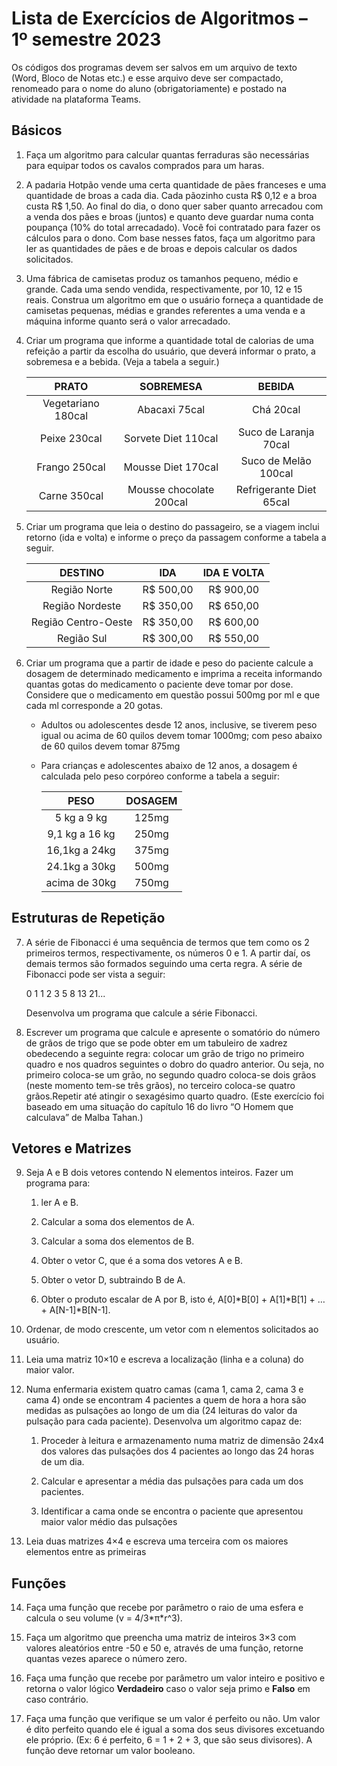 # Lista de Exercícios de Algoritmos – 1º semestre 2023

Os códigos dos programas devem ser salvos em um arquivo de texto (Word, Bloco de Notas etc.) e esse arquivo deve ser compactado, renomeado para o nome do aluno (obrigatoriamente) e postado na atividade na plataforma Teams.

## Básicos

1. Faça um algoritmo para calcular quantas ferraduras são necessárias para equipar todos os cavalos comprados para um haras.

2. A padaria Hotpão vende uma certa quantidade de pães franceses e uma quantidade de broas a cada dia. Cada pãozinho custa R$ 0,12 e a broa custa R$ 1,50. Ao final do dia, o dono quer saber quanto arrecadou com a venda dos pães e broas (juntos) e quanto deve guardar numa conta poupança (10% do total arrecadado). Você foi contratado para fazer os cálculos para o dono. Com base nesses fatos, faça um algoritmo para ler as quantidades de pães e de broas e depois calcular os dados solicitados.

3. Uma fábrica de camisetas produz os tamanhos pequeno, médio e grande. Cada uma sendo vendida, respectivamente, por 10, 12 e 15 reais. Construa um algoritmo em que o usuário forneça a quantidade de camisetas pequenas, médias e grandes referentes a uma venda e a máquina informe quanto será o valor arrecadado.

4. Criar um programa que informe a quantidade total de calorias de uma refeição a partir da escolha do usuário, que deverá informar o prato, a sobremesa e a bebida. (Veja a tabela a seguir.)

    |PRATO             |SOBREMESA              |BEBIDA                 |
    |:----------------:|:---------------------:|:---------------------:|
    |Vegetariano 180cal|Abacaxi 75cal          |Chá 20cal              |
    |Peixe 230cal      |Sorvete Diet 110cal    |Suco de Laranja 70cal  |
    |Frango 250cal     |Mousse Diet 170cal     |Suco de Melão 100cal   |
    |Carne 350cal      |Mousse chocolate 200cal|Refrigerante Diet 65cal|

5. Criar um programa que leia o destino do passageiro, se a viagem inclui retorno (ida e volta) e informe o preço da passagem conforme a tabela a seguir.

    |DESTINO            |IDA      |IDA E VOLTA|
    |:-----------------:|:-------:|:---------:|
    |Região Norte       |R$ 500,00|R$ 900,00  |
    |Região Nordeste    |R$ 350,00|R$ 650,00  |
    |Região Centro-Oeste|R$ 350,00|R$ 600,00  |
    |Região Sul         |R$ 300,00|R$ 550,00  |

6. Criar um programa que a partir de idade e peso do paciente calcule a dosagem de determinado medicamento e imprima a receita informando quantas gotas do medicamento o paciente deve tomar por dose. Considere que o medicamento em questão possui 500mg por ml e que cada ml corresponde a 20 gotas.

    * Adultos ou adolescentes desde 12 anos, inclusive, se tiverem peso igual ou acima de 60 quilos devem tomar 1000mg; com peso abaixo de 60 quilos devem tomar 875mg

    * Para crianças e adolescentes abaixo de 12 anos, a dosagem é calculada pelo peso corpóreo conforme a tabela a seguir:

        |PESO          |DOSAGEM|
        |:------------:|:-----:|
        |5 kg a 9 kg   |125mg  |
        |9,1 kg a 16 kg|250mg  |
        |16,1kg a 24kg |375mg  |
        |24.1kg a 30kg |500mg  |
        |acima de 30kg |750mg  |

## Estruturas de Repetição

7. A série de Fibonacci é uma sequência de termos que tem como os 2 primeiros termos, respectivamente, os números 0 e 1. A partir daí, os demais termos são formados seguindo uma certa regra. A série de Fibonacci pode ser vista a seguir:

    0 1 1 2 3 5 8 13 21...

    Desenvolva um programa que calcule a série Fibonacci.

8. Escrever um programa que calcule e apresente o somatório do número de grãos de trigo que se pode obter em um tabuleiro de xadrez obedecendo a seguinte regra: colocar um grão de trigo no primeiro quadro e nos quadros seguintes o dobro do quadro anterior. Ou seja, no primeiro coloca-se um grão, no segundo quadro coloca-se dois grãos (neste momento tem-se três grãos), no terceiro coloca-se quatro grãos.Repetir até atingir o sexagésimo quarto quadro. (Este exercício foi baseado em uma situação do capítulo 16 do livro “O Homem que calculava” de Malba Tahan.)

## Vetores e Matrizes

9. Seja A e B dois vetores contendo N elementos inteiros. Fazer um programa para:

    1. ler A e B.

    2. Calcular a soma dos elementos de A.

    3. Calcular a soma dos elementos de B.

    4. Obter o vetor C, que é a soma dos vetores A e B.

    5. Obter o vetor D, subtraindo B de A.

    6. Obter o produto escalar de A por B, isto é, A[0]\*B[0] + A[1]\*B[1] + … + A[N-1]\*B[N-1].

10. Ordenar, de modo crescente, um vetor com n elementos solicitados ao usuário.

11. Leia uma matriz 10×10 e escreva a localização (linha e a coluna) do maior valor.

12. Numa enfermaria existem quatro camas (cama 1, cama 2, cama 3 e cama 4) onde se encontram 4 pacientes a quem de hora a hora são medidas as pulsações ao longo de um dia (24 leituras do valor da pulsação para cada paciente). Desenvolva um algoritmo capaz de:

    1. Proceder à leitura e armazenamento numa matriz de dimensão 24x4 dos valores das pulsações dos 4 pacientes ao longo das 24 horas de um dia.

    2. Calcular e apresentar a média das pulsações para cada um dos pacientes.

    3. Identificar a cama onde se encontra o paciente que apresentou maior valor médio das pulsações

13. Leia duas matrizes 4×4 e escreva uma terceira com os maiores elementos entre as primeiras

## Funções

14. Faça uma função que recebe por parâmetro o raio de uma esfera e calcula o seu volume (v = 4/3\*π\*r^3).

15. Faça um algoritmo que preencha uma matriz de inteiros 3×3 com valores aleatórios entre -50 e 50 e, através de uma função, retorne quantas vezes aparece o número zero.

16. Faça uma função que recebe por parâmetro um valor inteiro e positivo e retorna o valor lógico **Verdadeiro** caso o valor seja primo e **Falso** em caso contrário.

17. Faça uma função que verifique se um valor é perfeito ou não. Um valor é dito perfeito quando ele é igual a soma dos seus divisores excetuando ele próprio. (Ex: 6 é perfeito, 6 = 1 + 2 + 3, que são seus divisores). A função deve retornar um valor booleano.
